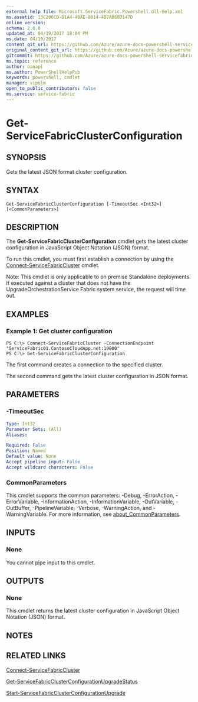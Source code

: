 ```yaml
---
external help file: Microsoft.ServiceFabric.Powershell.dll-Help.xml
ms.assetid: 13C206CD-D1A4-4BAE-8014-4D7AB68D147D
online version:
schema: 2.0.0
updated_at: 04/19/2017 18:04 PM
ms.date: 04/19/2017
content_git_url: https://github.com/Azure/azure-docs-powershell-servicefabric/blob/V5.6_Updates/Service-Fabric-cmdlets/ServiceFabric/vlatest/Get-ServiceFabricClusterConfiguration.md
original_content_git_url: https://github.com/Azure/azure-docs-powershell-servicefabric/blob/V5.6_Updates/Service-Fabric-cmdlets/ServiceFabric/vlatest/Get-ServiceFabricClusterConfiguration.md
gitcommit: https://github.com/Azure/azure-docs-powershell-servicefabric/blob/fd58cfa88fb77bbe0027c6145d8fb0780e905884
ms.topic: reference
author: oanapl
ms.author: PowerShellHelpPub
keywords: powershell, cmdlet
manager: vipulm
open_to_public_contributors: false
ms.service: service-fabric
---
```


# Get-ServiceFabricClusterConfiguration

## SYNOPSIS
Gets the latest JSON format cluster configuration.

## SYNTAX

```
Get-ServiceFabricClusterConfiguration [-TimeoutSec <Int32>] [<CommonParameters>]
```

## DESCRIPTION
The **Get-ServiceFabricClusterConfiguration** cmdlet gets the latest cluster configuration in JavaScript Object Notation (JSON) format.

To run this cmdlet, you must first establish a connection by using the [Connect-ServiceFabricCluster](./Connect-ServiceFabricCluster.md) cmdlet.

Note: This cmdlet is only applicable to on premise Standalone deployments. If executed against a cluster that does not have the UpgradeOrchestrationService Fabric system service, the request will time out. 

## EXAMPLES

### Example 1: Get cluster configuration
```
PS C:\> Connect-ServiceFabricCluster -ConnectionEndpoint "ServiceFabric01.ContosoCloudApp.net:19000"
PS C:\> Get-ServiceFabricClusterConfiguration
```

The first command creates a connection to the specified cluster.

The second command gets the latest cluster configuration in JSON format.

## PARAMETERS

### -TimeoutSec
```yaml
Type: Int32
Parameter Sets: (All)
Aliases: 

Required: False
Position: Named
Default value: None
Accept pipeline input: False
Accept wildcard characters: False
```

### CommonParameters
This cmdlet supports the common parameters: -Debug, -ErrorAction, -ErrorVariable, -InformationAction, -InformationVariable, -OutVariable, -OutBuffer, -PipelineVariable, -Verbose, -WarningAction, and -WarningVariable. For more information, see [about_CommonParameters](http://go.microsoft.com/fwlink/?LinkID=113216).

## INPUTS

### None
You cannot pipe input to this cmdlet.

## OUTPUTS

### None
This cmdlet returns the latest cluster configuration in JavaScript Object Notation (JSON) format.

## NOTES

## RELATED LINKS

[Connect-ServiceFabricCluster](./Connect-ServiceFabricCluster.md)

[Get-ServiceFabricClusterConfigurationUpgradeStatus](./Get-ServiceFabricClusterConfigurationUpgradeStatus.md)

[Start-ServiceFabricClusterConfigurationUpgrade](./Start-ServiceFabricClusterConfigurationUpgrade.md)

